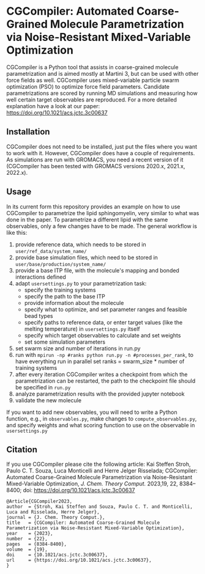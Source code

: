 # CGCompiler: Automated Coarse-Grained Molecule Parametrization via Noise-Resistant Mixed-Variable Optimization

CGCompiler is a Python tool that assists in coarse-grained molecule parametrization and is aimed mostly at Martini 3, but can be used with other force fields as well. CGCompiler uses mixed-variable particle swarm optimization (PSO) to optimize force field parameters. Candidate parametrizations are scored by running MD simulations and measuring how well certain target observables are reproduced. For a more detailed explanation have a look at our paper: https://doi.org/10.1021/acs.jctc.3c00637


## Installation
CGCompiler does not need to be installed, just put the files where you want to work with it. However, CGCompiler does have a couple of requirements. As simulations are run with GROMACS, you need a recent version of it (CGCompiler has been tested with GROMACS versions 2020.x, 2021.x, 2022.x).


## Usage
In its current form this repository provides an example on how to use CGCompiler to parametrize the lipid sphingomyelin, very similar to what was done in the paper. To parametrize a different lipid with the same observables, only a few changes have to be made. The general workflow is like this:

1. provide reference data, which needs to be stored in `user/ref_data/system_name/`
2. provide base simulation files, which need to be stored in `user/base/production/system_name/`
3. provide a base ITP file, with the molecule's mapping and bonded interactions defined
4. adapt `usersettings.py` to your parametrization task:
    + specify the training systems
    + specify the path to the base ITP
    + provide information about the molecule
    + specify what to optimize, and set parameter ranges and feasible bead types
    + specify paths to reference data, or enter target values (like the melting temperature) in `usersettings.py` itself
    + specify which target observables to calculate and set weights
    + set some simulation parameters
5. set swarm size and number of iterations in run.py
6. run with `mpirun -np #ranks python run.py -n #processes_per_rank`, to have everything run in parallel set ranks = swarm_size * number of training systems
7. after every iteration CGCompiler writes a checkpoint from which the parametrization can be restarted, the path to the checkpoint file should be specified in `run.py`
8. analyze parametrization results with the provided jupyter notebook
9. validate the new molecule

If you want to add new observables, you will need to write a Python function, e.g., in `observables.py`, make changes to `compute_observables.py`, and specify weights and what scoring function to use on the observable in `usersettings.py`



## Citation
If you use CGCompiler please cite the following article: Kai Steffen Stroh, Paulo C. T. Souza, Luca Monticelli and Herre Jelger Risselada; CGCompiler: Automated Coarse-Grained Molecule Parametrization via Noise-Resistant Mixed-Variable Optimization, *J. Chem. Theory Comput.* 2023,19, 22, 8384–8400; doi: https://doi.org/10.1021/acs.jctc.3c00637


    @Article{CGCompiler2023,
    author  = {Stroh, Kai Steffen and Souza, Paulo C. T. and Monticelli, Luca and Risselada, Herre Jelger},
    journal = {J. Chem. Theory Comput.},
    title   = {CGCompiler: Automated Coarse-Grained Molecule Parametrization via Noise-Resistant Mixed-Variable Optimization},
    year    = {2023},
    number  = {22},
    pages   = {8384-8400},
    volume  = {19},
    doi     = {10.1021/acs.jctc.3c00637},
    url     = {https://doi.org/10.1021/acs.jctc.3c00637},
    }
